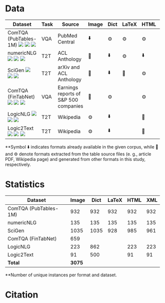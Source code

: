 # Data

| Dataset               | Task               | Source             | Image         | Dict          |  LaTeX        | HTML          | XML           |
|-----------------------|--------------------|-------------------|---------------|---------------|---------------|---------------|---------------|
| ComTQA (PubTables-1M) <img src='https://img.shields.io/badge/arXiv-2024-red'> <a href='https://arxiv.org/abs/2406.01326'><img src='https://img.shields.io/badge/PDF-blue'></a> <a href='https://huggingface.co/datasets/ByteDance/ComTQA'><img src='https://img.shields.io/badge/Dataset-gold'> |   VQA              |   PubMed Central                     |       ⬇️        |          ⚙️     |    ⚙️           |    ⚙️           |     📄           |
| numericNLG <img src='https://img.shields.io/badge/ACL-2021-red'> <a href='https://aclanthology.org/2021.acl-long.115.pdf'><img src='https://img.shields.io/badge/PDF-blue'></a> <a href='https://huggingface.co/datasets/kasnerz/numericnlg?row=0'><img src='https://img.shields.io/badge/Dataset-gold'></a>          |   T2T              |   ACL Anthology     |    📄            |       ⬇️         |        ⚙️        |     ⬇️          |       ⚙️         |
| SciGen <img src='https://img.shields.io/badge/arXiv-2021-red'> <a href='https://arxiv.org/abs/2104.08296'><img src='https://img.shields.io/badge/PDF-blue'></a> <a href='https://github.com/UKPLab/SciGen/tree/main'><img src='https://img.shields.io/badge/Dataset-gold'></a>               |   T2T              |   arXiv and ACL Anthology|    📄          |    ⬇️            |       📄        |      ⚙️         |        ⚙️       |
| ComTQA (FinTabNet)  <img src='https://img.shields.io/badge/arXiv-2024-red'> <a href='https://arxiv.org/abs/2406.01326'><img src='https://img.shields.io/badge/PDF-blue'></a> <a href='https://huggingface.co/datasets/ByteDance/ComTQA'><img src='https://img.shields.io/badge/Dataset-gold'>  |   VQA              |   Earnings reports of S&P 500 companies         | 📄              |      ⚙️          |               |       ⚙️        |      ⚙️         |
| LogicNLG <img src='https://img.shields.io/badge/ACL-2020-red'> <a href='https://aclanthology.org/2020.acl-main.708/'><img src='https://img.shields.io/badge/PDF-blue'></a> <a href='https://huggingface.co/datasets/kasnerz/logicnlg'><img src='https://img.shields.io/badge/Dataset-gold'></a>             |   T2T              |   Wikipedia            |  ⚙️              |         ⬇️      |              |      📄           |     ⚙️          |
| Logic2Text  <img src='https://img.shields.io/badge/ACL-2020-red'> <a href='https://aclanthology.org/2020.findings-emnlp.190/'><img src='https://img.shields.io/badge/PDF-blue'></a> <a href='https://huggingface.co/datasets/kasnerz/logic2text'><img src='https://img.shields.io/badge/Dataset-gold'></a>          |   T2T              |   Wikipedia              |       ⚙️         |      ⬇️         |              |       📄          |      ⚙️         |

**Symbol ⬇️ indicates formats already available in the given corpus, while  📄  and ⚙️  denote formats extracted from the table source files (e. g., article PDF, Wikipedia page) and generated from other formats in this study, respectively.

# Statistics 

| Dataset                  |  Image             | Dict              |  LaTeX        | HTML          | XML           |
|------------------------- |--------------------|-------------------|---------------|---------------|---------------|
|  ComTQA (PubTables-1M)   |   932              |   932             |    932        |    932        |       932     |   
|  numericNLG              |   135              |   135             |    135        |    135        |       135     |             
|  SciGen                  |   1035             |   1035            |    928        |    985        |       961     |
|  ComTQA (FinTabNet)      |   659              |                   |               |               |               |
|  LogicNLG                |   223              |   862             |               |    223        |       223     |
|  Logic2Text              |   91               |   500             |               |    91         |       91      |
|  **Total**               |   **3075**         |                   |               |               |               |

**Number of unique instances per format and dataset.

# Citation
